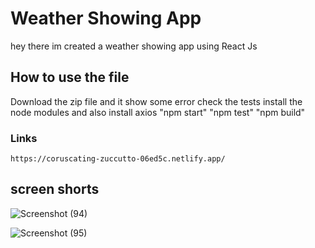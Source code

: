 # Weather Showing App 

   hey there im created a weather showing app using React Js

## How to use the file 

   Download the zip file
   and it show some error 
   check the tests
   install the node modules 
   and also install axios 
   "npm start"
   "npm test"
   "npm build" 

### Links

    https://coruscating-zuccutto-06ed5c.netlify.app/
   
## screen shorts

   ![Screenshot (94)](https://github.com/Santosaran/Weather-app/assets/113179649/84801482-e041-421b-8e0c-f07fa41aa5e0) 

   ![Screenshot (95)](https://github.com/Santosaran/Weather-app/assets/113179649/b0724248-829a-41d8-adc4-55fed061b430)
 